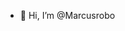 - 👋 Hi, I’m @Marcusrobo

<!---
Marcusrobo/Marcusrobo is a ✨ special ✨ repository because its `README.md` (this file) appears on your GitHub profile.
You can click the Preview link to take a look at your changes.
--->
